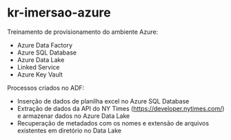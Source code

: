 # kr-imersao-azure

Treinamento de provisionamento do ambiente Azure:
- Azure Data Factory
- Azure SQL Database
- Azure Data Lake
- Linked Service
- Azure Key Vault

Processos criados no ADF:
- Inserção de dados de planilha excel no Azure SQL Database
- Extração de dados da API do NY Times (https://developer.nytimes.com/) e armazenar dados no Azure Data Lake
- Recuperação de metadados com os nomes e extensão de arquivos existentes em diretório no Data Lake

